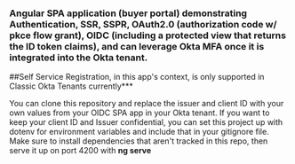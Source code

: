 ### Angular SPA application (buyer portal) demonstrating Authentication, SSR, SSPR, OAuth2.0 (authorization code w/ pkce flow grant), OIDC (including a protected view that returns the ID token claims), and can leverage Okta MFA once it is integrated into the Okta tenant.

##Self Service Registration, in this app's context, is only supported in Classic Okta Tenants currently***

You can clone this repository and replace the issuer and client ID with your own values from your OIDC SPA app in your Okta tenant.
If you want to keep your client ID and Issuer confidential, you can set this project up with dotenv for environment variables and include that in your gitignore file.
Make sure to install dependencies that aren't tracked in this repo, then serve it up on port 4200 with **ng serve**